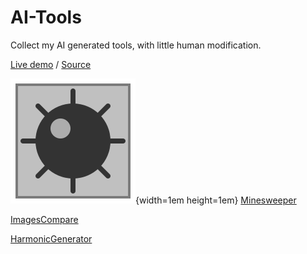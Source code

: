 # AI-Tools
Collect my AI generated tools, with little human modification.

[Live demo](https://christorng.github.io/AI-Tools/) / [Source](https://github.com/ChrisTorng/AI-Tools)

![Minesweeper Icon](Minesweeper/icon.svg){width=1em height=1em} [Minesweeper](Minesweeper/index.html)

[ImagesCompare](ImagesCompare)

[HarmonicGenerator](HarmonicGenerator/dist/index.html)